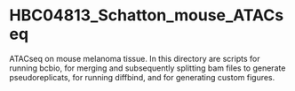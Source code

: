 # HBC04813_Schatton_mouse_ATACseq

ATACseq on mouse melanoma tissue. In this directory are scripts for running bcbio, for merging and subsequently splitting bam files to generate pseudoreplicats, for running diffbind, and for generating custom figures.
